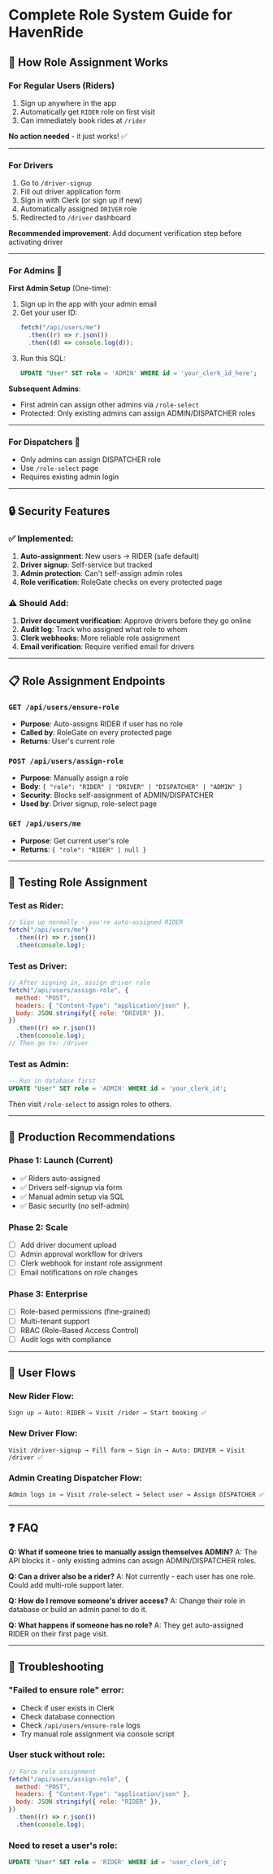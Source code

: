 # Complete Role System Guide for HavenRide

## 🎯 How Role Assignment Works

### **For Regular Users (Riders)**

1. Sign up anywhere in the app
2. Automatically get `RIDER` role on first visit
3. Can immediately book rides at `/rider`

**No action needed** - it just works! ✅

---

### **For Drivers**

1. Go to `/driver-signup`
2. Fill out driver application form
3. Sign in with Clerk (or sign up if new)
4. Automatically assigned `DRIVER` role
5. Redirected to `/driver` dashboard

**Recommended improvement**: Add document verification step before activating driver

---

### **For Admins** 🔐

**First Admin Setup** (One-time):

1. Sign up in the app with your admin email
2. Get your user ID:
   ```javascript
   fetch("/api/users/me")
     .then((r) => r.json())
     .then((d) => console.log(d));
   ```
3. Run this SQL:
   ```sql
   UPDATE "User" SET role = 'ADMIN' WHERE id = 'your_clerk_id_here';
   ```

**Subsequent Admins**:

- First admin can assign other admins via `/role-select`
- Protected: Only existing admins can assign ADMIN/DISPATCHER roles

---

### **For Dispatchers** 🔐

- Only admins can assign DISPATCHER role
- Use `/role-select` page
- Requires existing admin login

---

## 🔒 Security Features

### ✅ **Implemented:**

1. **Auto-assignment**: New users → RIDER (safe default)
2. **Driver signup**: Self-service but tracked
3. **Admin protection**: Can't self-assign admin roles
4. **Role verification**: RoleGate checks on every protected page

### ⚠️ **Should Add:**

1. **Driver document verification**: Approve drivers before they go online
2. **Audit log**: Track who assigned what role to whom
3. **Clerk webhooks**: More reliable role assignment
4. **Email verification**: Require verified email for drivers

---

## 📋 Role Assignment Endpoints

### `GET /api/users/ensure-role`

- **Purpose**: Auto-assigns RIDER if user has no role
- **Called by**: RoleGate on every protected page
- **Returns**: User's current role

### `POST /api/users/assign-role`

- **Purpose**: Manually assign a role
- **Body**: `{ "role": "RIDER" | "DRIVER" | "DISPATCHER" | "ADMIN" }`
- **Security**: Blocks self-assignment of ADMIN/DISPATCHER
- **Used by**: Driver signup, role-select page

### `GET /api/users/me`

- **Purpose**: Get current user's role
- **Returns**: `{ "role": "RIDER" | null }`

---

## 🧪 Testing Role Assignment

### Test as Rider:

```javascript
// Sign up normally - you're auto-assigned RIDER
fetch("/api/users/me")
  .then((r) => r.json())
  .then(console.log);
```

### Test as Driver:

```javascript
// After signing in, assign driver role
fetch("/api/users/assign-role", {
  method: "POST",
  headers: { "Content-Type": "application/json" },
  body: JSON.stringify({ role: "DRIVER" }),
})
  .then((r) => r.json())
  .then(console.log);
// Then go to: /driver
```

### Test as Admin:

```sql
-- Run in database first
UPDATE "User" SET role = 'ADMIN' WHERE id = 'your_clerk_id';
```

Then visit `/role-select` to assign roles to others.

---

## 🚀 Production Recommendations

### Phase 1: Launch (Current)

- ✅ Riders auto-assigned
- ✅ Drivers self-signup via form
- ✅ Manual admin setup via SQL
- ✅ Basic security (no self-admin)

### Phase 2: Scale

- [ ] Add driver document upload
- [ ] Admin approval workflow for drivers
- [ ] Clerk webhook for instant role assignment
- [ ] Email notifications on role changes

### Phase 3: Enterprise

- [ ] Role-based permissions (fine-grained)
- [ ] Multi-tenant support
- [ ] RBAC (Role-Based Access Control)
- [ ] Audit logs with compliance

---

## 📱 User Flows

### New Rider Flow:

```
Sign up → Auto: RIDER → Visit /rider → Start booking ✅
```

### New Driver Flow:

```
Visit /driver-signup → Fill form → Sign in → Auto: DRIVER → Visit /driver ✅
```

### Admin Creating Dispatcher Flow:

```
Admin logs in → Visit /role-select → Select user → Assign DISPATCHER ✅
```

---

## ❓ FAQ

**Q: What if someone tries to manually assign themselves ADMIN?**
A: The API blocks it - only existing admins can assign ADMIN/DISPATCHER roles.

**Q: Can a driver also be a rider?**
A: Not currently - each user has one role. Could add multi-role support later.

**Q: How do I remove someone's driver access?**
A: Change their role in database or build an admin panel to do it.

**Q: What happens if someone has no role?**
A: They get auto-assigned RIDER on their first page visit.

---

## 🔧 Troubleshooting

### "Failed to ensure role" error:

- Check if user exists in Clerk
- Check database connection
- Check `/api/users/ensure-role` logs
- Try manual role assignment via console script

### User stuck without role:

```javascript
// Force role assignment
fetch("/api/users/assign-role", {
  method: "POST",
  headers: { "Content-Type": "application/json" },
  body: JSON.stringify({ role: "RIDER" }),
})
  .then((r) => r.json())
  .then(console.log);
```

### Need to reset a user's role:

```sql
UPDATE "User" SET role = 'RIDER' WHERE id = 'user_clerk_id';
```
